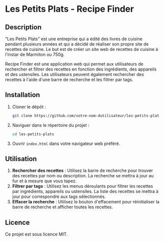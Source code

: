 # Les Petits Plats - Recipe Finder

## Description
"Les Petits Plats" est une entreprise qui a édité des livres de cuisine pendant plusieurs années et qui a décidé de réaliser son propre site de recettes de cuisine. Le but est de créer un site web de recettes de cuisine à l'instar de Marmiton ou 750g.

Recipe Finder est une application web qui permet aux utilisateurs de rechercher et filtrer des recettes en fonction des ingrédients, des appareils et des ustensiles. Les utilisateurs peuvent également rechercher des recettes à l'aide d'une barre de recherche et les filtrer par tags.

## Installation
1. Cloner le dépôt :
    ```sh
    git clone https://github.com/votre-nom-dutilisateur/les-petits-plats.git
    ```
2. Naviguer dans le répertoire du projet :
    ```sh
    cd les-petits-plats
    ```
3. Ouvrir `index.html` dans votre navigateur web préféré.

## Utilisation
1. **Rechercher des recettes** : Utilisez la barre de recherche pour trouver des recettes par nom ou description. La recherche se mettra à jour au fur et à mesure que vous tapez.
2. **Filtrer par tags** : Utilisez les menus déroulants pour filtrer les recettes par ingrédients, appareils ou ustensiles. La liste des recettes se mettra à jour pour correspondre aux tags sélectionnés.
3. **Effacer la recherche** : Utilisez le bouton d'effacement pour réinitialiser la barre de recherche et afficher toutes les recettes.

## Licence
Ce projet est sous licence MIT.
